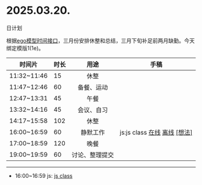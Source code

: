 # 2025.03.20.
日计划

根据[ego模型时间接口](https://gitee.com/hyg/blog/blob/master/timeflow.md)，三月份安排休整和总结，三月下旬补足前两月缺勤。今天绑定模版1(1e)。

| 时间片 | 时长 | 用途 | 手稿 |
| --- | --- | :---: | --- |
| 11:32~11:46 | 15 | 休整 |  |
| 11:47~12:46 | 60 | 备餐、运动 |  |
| 12:47~13:31 | 45 | 午餐 |  |
| 13:32~14:16 | 45 | 会议、自习 |  |
| 14:17~15:58 | 102 | 休整 |  |
| 16:00~16:59 | 60 | 静默工作 | js:js class [在线](http://simp.ly/p/4QDThK) [离线](../../draft/2025/20250320160000.md) <a href="mailto:huangyg@mars22.com?subject=关于2025.03.20.[js:js class]任务&body=日期: 20250320%0D%0A序号: 5%0D%0A手稿:../../draft/2025/20250320160000.md%0D%0A---请勿修改邮件主题及以上内容 从下一行开始写您的想法---%0D%0A">[想法]</a> |
| 17:00~18:59 | 120 | 晚餐 |  |
| 19:00~19:59 | 60 | 讨论、整理提交 |  |

---

- 16:00~16:59	js: [js class](../../draft/2025/20250320.01.md)
